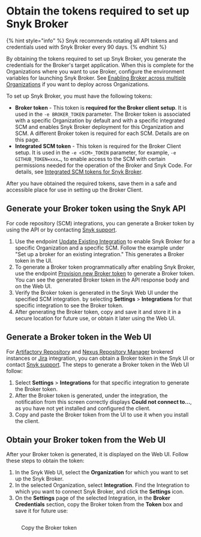 # Obtain the tokens required to set up Snyk Broker

{% hint style="info" %}
Snyk recommends rotating all API tokens and credentials used with Snyk Broker every 90 days.
{% endhint %}

By obtaining the tokens required to set up Snyk Broker, you generate the credentials for the Broker's target application. When this is complete for the Organizations where you want to use Broker, configure the environment variables for launching Snyk Broker. See [Enabling Broker across multiple Organizations](enabling-broker-across-multiple-organizations.md) if you want to deploy across Organizations.

To set up Snyk Broker, you must have the following tokens:

* **Broker token** - This token is **required for the Broker client setup**. It is used in the `-e BROKER_TOKEN` parameter. The Broker token is associated with a specific Organization by default and with a specific integrated SCM and enables Snyk Broker deployment for this Organization and SCM. A different Broker token is required for each SCM. Details are on this page.
* **Integrated SCM token** - This token is required for the Broker Client setup. It is used in the `-e <SCM>_TOKEN` parameter, for example, `-e GITHUB_TOKEN=xxx…`, to enable access to the SCM with certain permissions needed for the operation of the Broker and Snyk Code. For details, see [Integrated SCM tokens for Snyk Broker](../../../../scm-ide-and-ci-cd-integrations/snyk-scm-integrations/#integrated-scm-tokens-for-snyk-broker).

After you have obtained the required tokens, save them in a safe and accessible place for use in setting up the Broker Client.

## **Generate your Broker token using the Snyk API**

For code repository (SCM) integrations, you can generate a Broker token by using the API or by contacting [Snyk support](https://support.snyk.io).

1. Use the endpoint [Update Existing Integration](../../../../snyk-api/reference/integrations-v1.md#org-orgid-integrations-type) to enable Snyk Broker for a specific Organization and a specific SCM. Follow the example under "Set up a broker for an existing integration." This generates a Broker token in the UI.
2. To generate a Broker token programmatically after enabling Snyk Broker, use the endpoint [Provision new Broker token](../../../../snyk-api/reference/integrations-v1.md#org-orgid-integrations-integrationid-authentication-provision-token) to generate a Broker token.\
   You can see the generated Broker token in the API response body and on the Web UI.
3. Verify the Broker token is generated in the Snyk Web UI under the specified SCM integration. by selecting **Settings** > **Integrations** for that specific integration to see the Broker token.
4. After generating the Broker token, copy and save it and store it in a secure location for future use, or obtain it later using the Web UI.

## **Generate a Broker token in the Web UI**

For [Artifactory Repository](../../../../scan-with-snyk/snyk-open-source/package-repository-integrations/artifactory-package-repository-connection-setup/) and [Nexus Repository Manager](../../../../scan-with-snyk/snyk-open-source/package-repository-integrations/nexus-repository-manager-connection-setup/) brokered instances or [Jira](../install-and-configure-snyk-broker/jira-prerequisites-and-steps-to-install-and-configure-broker/jira-install-and-configure-using-docker.md) integration, you can obtain a Broker token in the Snyk UI or contact [Snyk support](https://support.snyk.io). The steps to generate a Broker token in the Web UI follow:

1. Select **Settings** > **Integrations** for that specific integration to generate the Broker token.
2. After the Broker token is generated, under the integration, the notification from this screen correctly displays **Could not connect to…**, as you have not yet installed and configured the client.
3. Copy and paste the Broker token from the UI to use it when you install the client.

## Obtain your Broker token from the Web UI

After your Broker token is generated, it is displayed on the Web UI. Follow these steps to obtain the token:

1. In the Snyk Web UI, select the **Organization** for which you want to set up the Snyk Broker.
2. In the selected Organization, select **Integration**. Find the Integration to which you want to connect Snyk Broker, and click the **Settings** icon.
3. On the **Settings** page of the selected Integration, in the **Broker Credentials** section, copy the Broker token from the **Token** box and save it for future use:

<figure><img src="../../../../.gitbook/assets/Snyk Broker - Broker Token - box.png" alt=""><figcaption><p>Copy the Broker token</p></figcaption></figure>

